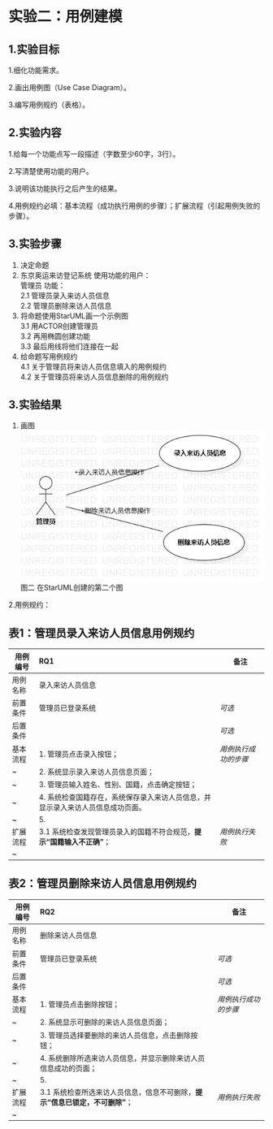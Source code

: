 # 实验二：用例建模

## 1.实验目标
1.细化功能需求。

2.画出用例图（Use Case Diagram）。

3.编写用例规约（表格）。

## 2.实验内容
1.给每一个功能点写一段描述（字数至少60字，3行）。

2.写清楚使用功能的用户。

3.说明该功能执行之后产生的结果。

4.用例规约必填：基本流程（成功执行用例的步骤）；扩展流程（引起用例失败的步骤）。

## 3.实验步骤
1. 决定命题  
2. 东京奥运来访登记系统 
    使用功能的用户：  
    管理员 
    功能：  
    2.1 管理员录入来访人员信息  
    2.2 管理员删除来访人员信息
3. 将命题使用StarUML画一个示例图  
    3.1 用ACTOR创建管理员  
    3.2 再用椭圆创建功能  
    3.3 最后用线将他们连接在一起  
4. 给命题写用例规约  
    4.1 关于管理员将来访人员信息填入的用例规约  
    4.2 关于管理员将来访人员信息删除的用例规约  

## 3.实验结果
1. 画图  
![用例图](./lab2.jpg)  
图二 在StarUML创建的第二个图

2.用例规约：

## 表1：管理员录入来访人员信息用例规约  

用例编号  | RQ1 | 备注  
-|:-|-  
用例名称  | 录入来访人员信息  |   
前置条件  | 管理员已登录系统    | *可选*   
后置条件  |      | *可选*   
基本流程  | 1. 管理员点击录入按钮；  |*用例执行成功的步骤*    
~| 2. 系统显示录入来访人员信息页面；  |   
~| 3. 管理员输入姓名、性别、国籍，点击确定按钮；  |   
~| 4. 系统检查国籍存在，系统保存录入来访人员信息，并显示录入来访人员信息成功页面。  |   
~| 5.   |  
扩展流程  | 3.1 系统检查发现管理员录入的国籍不符合规范，**提示“国籍输入不正确”**；  |*用例执行失败*    
~|  |  

## 表2：管理员删除来访人员信息用例规约  

用例编号  | RQ2 | 备注  
-|:-|-  
用例名称  | 删除来访人员信息 |   
前置条件  | 管理员已登录系统    | *可选*   
后置条件  |      | *可选*   
基本流程  | 1. 管理员点击删除按钮；  |*用例执行成功的步骤*    
~| 2. 系统显示可删除的来访人员信息页面；  |   
~| 3. 管理员选择要删除的来访人员信息，点击删除按钮；  |   
~| 4. 系统删除所选来访人员信息，并显示删除来访人员信息成功的页面；  |   
~| 5.   |  
扩展流程  | 3.1 系统检查所选来访人员信息，信息不可删除，**提示“信息已锁定，不可删除”**；  |*用例执行失败*    
~|  |  
